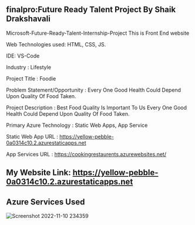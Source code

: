## finalpro:Future Ready Talent Project By Shaik Drakshavali
Microsoft-Future-Ready-Talent-Internship-Project This is Front End website

Web Technologies used: HTML, CSS, JS.

IDE: VS-Code

Industry : Lifestyle

Project Title : Foodie

Problem Statement/Opportunity : Every One Good Health Could Depend Upon Quality Of Food Taken.

Project Description : Best Food Quality Is Important To Us Every One Good Health Could Depend Upon Quality Of Food Taken.

Primary Azure Technology : Static Web Apps, App Service

Static Web App URL : https://yellow-pebble-0a0314c10.2.azurestaticapps.net

App Services URL : https://cookingrestaurents.azurewebsites.net/

## My Website Link: https://yellow-pebble-0a0314c10.2.azurestaticapps.net

## Azure Services Used
![Screenshot 2022-11-10 234359](https://user-images.githubusercontent.com/116716743/201174321-bf025174-1428-4f02-bc65-bef58ae41a78.jpg)
